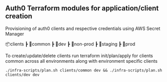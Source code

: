 ## Auth0 Terraform modules for application/client creation

Provisioning of auth0 clients and respective credentials using AWS Secret Manager

📦clients
 ┣ 📂common
 ┣ 📂dev
 ┣ 📂non-prod
 ┣ 📂staging
 ┣ 📂prod

To create/update/delete clients run terraform init/plan/apply for clients common across all environments along with environment specific clients

`./infra-scripts/plan.sh clients/common dev && ./infra-scripts/plan.sh clients/dev dev`

